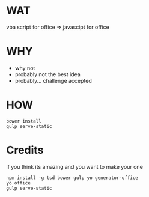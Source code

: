 # WAT

vba script for office => javascipt for office

# WHY
- why not
- probably not the best idea
- probably... challenge accepted

# HOW

```
bower install
gulp serve-static
```

# Credits

if you think its amazing and you want to make your one

```
npm install -g tsd bower gulp yo generator-office
yo office
gulp serve-static
```